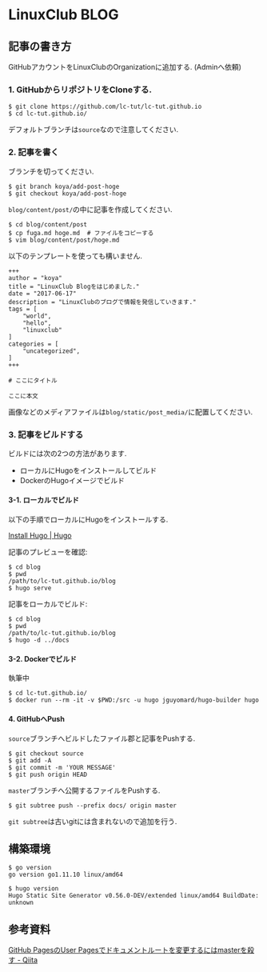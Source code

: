 # LinuxClub BLOG 

## 記事の書き方

GitHubアカウントをLinuxClubのOrganizationに追加する. (Adminへ依頼)

### 1. GitHubからリポジトリをCloneする.

```shell
$ git clone https://github.com/lc-tut/lc-tut.github.io
$ cd lc-tut.github.io/
```

デフォルトブランチは`source`なので注意してください.

### 2. 記事を書く

ブランチを切ってください.

```shell
$ git branch koya/add-post-hoge
$ git checkout koya/add-post-hoge
```

`blog/content/post/`の中に記事を作成してください.

```shell
$ cd blog/content/post
$ cp fuga.md hoge.md  # ファイルをコピーする
$ vim blog/content/post/hoge.md
```

以下のテンプレートを使っても構いません.

```
+++
author = "koya"
title = "LinuxClub Blogをはじめました."
date = "2017-06-17"
description = "LinuxClubのブログで情報を発信していきます."
tags = [
    "world",
    "hello",
    "linuxclub"
]
categories = [
    "uncategorized",
]
+++

# ここにタイトル

ここに本文
```

画像などのメディアファイルは`blog/static/post_media/`に配置してください.

### 3. 記事をビルドする

ビルドには次の2つの方法があります.

- ローカルにHugoをインストールしてビルド
- DockerのHugoイメージでビルド

#### 3-1. ローカルでビルド

以下の手順でローカルにHugoをインストールする.

[Install Hugo | Hugo](https://gohugo.io/getting-started/installing/)

記事のプレビューを確認:

```shell
$ cd blog
$ pwd
/path/to/lc-tut.github.io/blog
$ hugo serve
```

記事をローカルでビルド:

```shell
$ cd blog
$ pwd
/path/to/lc-tut.github.io/blog
$ hugo -d ../docs
```

#### 3-2. Dockerでビルド

執筆中

```shell
$ cd lc-tut.github.io/
$ docker run --rm -it -v $PWD:/src -u hugo jguyomard/hugo-builder hugo
```

#### 4. GitHubへPush

`source`ブランチへビルドしたファイル郡と記事をPushする.

```shell
$ git checkout source
$ git add -A
$ git commit -m 'YOUR MESSAGE'
$ git push origin HEAD
```

`master`ブランチへ公開するファイルをPushする.

```shell
$ git subtree push --prefix docs/ origin master
```

`git subtree`は古いgitには含まれないので追加を行う.

## 構築環境

```shell
$ go version
go version go1.11.10 linux/amd64

$ hugo version
Hugo Static Site Generator v0.56.0-DEV/extended linux/amd64 BuildDate: unknown
```

## 参考資料

[GitHub PagesのUser Pagesでドキュメントルートを変更するにはmasterを殺す - Qiita](https://qiita.com/kwappa/items/03ffdeb89039a7249619)
